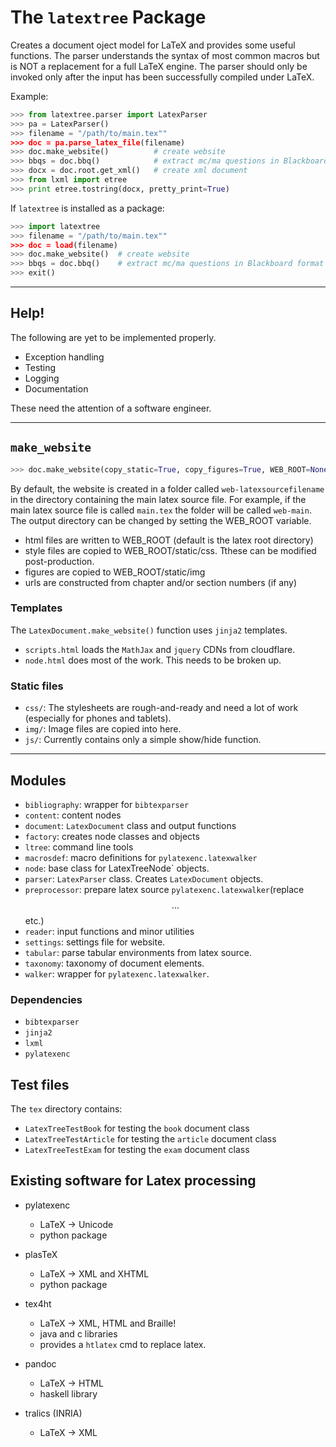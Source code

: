 # The `latextree` Package

Creates a document oject model for LaTeX and provides some useful functions. The parser understands the syntax of most common macros but is NOT a replacement for a full LaTeX engine. The parser should only be invoked only after the input has been successfully compiled under LaTeX.

Example:
```python
>>> from latextree.parser import LatexParser
>>> pa = LatexParser()
>>> filename = "/path/to/main.tex""
>>> doc = pa.parse_latex_file(filename)
>>> doc.make_website()			# create website 
>>> bbqs = doc.bbq()			# extract mc/ma questions in Blackboard format (plain text)
>>> docx = doc.root.get_xml()	# create xml document
>>> from lxml import etree
>>> print etree.tostring(docx, pretty_print=True) 
```

If `latextree` is installed as a package:
```python
>>> import latextree
>>> filename = "/path/to/main.tex""
>>> doc = load(filename)
>>> doc.make_website()	# create website
>>> bbqs = doc.bbq()	# extract mc/ma questions in Blackboard format (plain text)
>>> exit()
```

---
## Help!

The following are yet to be implemented properly. 

* Exception handling
* Testing
* Logging
* Documentation

These need the attention of a software engineer. 

---
## `make_website`
```python
>>> doc.make_website(copy_static=True, copy_figures=True, WEB_ROOT=None)
```

By default, the website is created in a folder called `web-latexsourcefilename` in the directory containing the main latex source file. For example, if the main latex source file is called `main.tex` the folder will be called `web-main`. The output directory can be changed by setting the WEB_ROOT variable.

* html files are written to WEB_ROOT (default is the latex root directory)
* style files are copied to WEB_ROOT/static/css. Tthese can be modified post-production.
* figures are copied to WEB_ROOT/static/img
* urls are constructed from chapter and/or section numbers (if any)

### Templates
The `LatexDocument.make_website()` function uses `jinja2` templates. 

* `scripts.html` loads the `MathJax` and `jquery` CDNs from cloudflare.
* `node.html` does most of the work. This needs to be broken up.

### Static files

* `css/`: The stylesheets are rough-and-ready and need a lot of work (especially for phones and tablets).
* `img/`: Image files are copied into here.
* `js/`:  Currently contains only a simple show/hide function. 

---
## Modules

* `bibliography`: wrapper for `bibtexparser`
* `content`: content nodes
* `document`: `LatexDocument` class and output functions
* `factory`: creates node classes and objects
* `ltree`: command line tools
* `macrosdef`: macro definitions for `pylatexenc.latexwalker`
* `node`: base class for LatexTreeNode` objects.
* `parser`: `LatexParser` class. Creates `LatexDocument` objects.
* `preprocessor`: prepare latex source `pylatexenc.latexwalker`(replace $$...$$ etc.)
* `reader`: input functions and minor utilities
* `settings`: settings file for website.
* `tabular`: parse tabular environments from latex source.
* `taxonomy`: taxonomy of document elements.
* `walker`: wrapper for `pylatexenc.latexwalker`.

### Dependencies

* `bibtexparser`
* `jinja2`
* `lxml`
* `pylatexenc`

## Test files
The `tex` directory contains: 
* `LatexTreeTestBook` for testing the `book` document class 
* `LatexTreeTestArticle` for testing the `article` document class
* `LatexTreeTestExam` for testing the `exam` document class


## Existing software for Latex processing

* pylatexenc 
	- LaTeX -> Unicode
	- python package

* plasTeX
	- LaTeX -> XML and XHTML
	- python package

* tex4ht
	- LaTeX -> XML, HTML and Braille!
	- java and c libraries
	- provides a `htlatex` cmd to replace latex.

* pandoc 
	- LaTeX -> HTML
	- haskell library

* tralics (INRIA)
	- LaTeX -> XML




